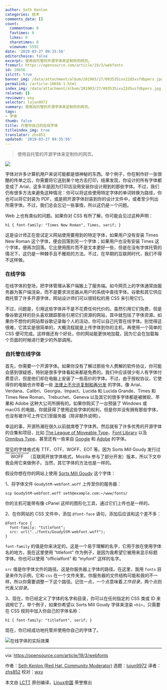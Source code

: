 ```yaml
---
author: Seth Kenlon
categories: 技术
comments_data: []
count:
  commentnum: 0
  favtimes: 0
  likes: 0
  sharetimes: 0
  viewnum: 5592
date: '2019-03-27 09:35:56'
editorchoice: false
excerpt: 使用自托管的开源字体来定制你的网页。
fromurl: https://opensource.com/article/19/3/webfonts
id: 10656
islctt: true
banner_img: /data/attachment/album/201903/27/093535ixx22d5xs7dbpmrs.jpg
permalink: /article-10656-1.html
index_img: /data/attachment/album/201903/27/093535ixx22d5xs7dbpmrs.jpg.thumb.jpg
related: []
reviewer: wxy
selector: lujun9972
summary: 使用自托管的开源字体来定制你的网页。
tags:
- 字体
thumb: false
title: 托管你自己的在线字体
titleindex_img: true
translator: zhs852
updated: '2019-03-27 09:35:56'
---
```



> 
> 使用自托管的开源字体来定制你的网页。
> 
> 
> 


![](/data/attachment/album/201903/27/093535ixx22d5xs7dbpmrs.jpg)


字体对许多计算机用户来说可能都是很神秘的东西。举个例子，你在制作好一张很酷的传单之后，你需要将它送到某个地方去打印，结果发现，你设计的所有字体都变成了 Arial，这多半是因为打印店没用安装你设计用到的那些字体。不过，我们仍有很多方法来避免这种情况：你可以将这些使用特定字体的单词转换为路径，你也可以将它封装为 PDF，或是把开源字体封装到你的设计文件中，或者至少列出所需字体。不过，我们总会忘记一些事情，所以这仍是一个问题。


Web 上也有类似的问题。如果你对 CSS 有所了解，你可能会见过这种声明：



```
h1 { font-family: "Times New Roman", Times, serif; }
```

这是设计师正在尝试定义网站使用要用到的特定字体，如果用户没有安装 Times New Roman 这个字体，便会回落到另一个字体；如果用户也没有安装 Times 这个字体，便再次回落。它比使用图片而不是文本更好一些，但是在没有字体托管的情况下，这仍是一种棘手且不雅观的方法。不过，在早期的互联网时代，我们不得不这样做。


### 在线字体


在线字体的登场，把字体管理从客户端搬上了服务端。如今网页上的字体通常由服务器为客户端渲染，而不是要求浏览器从用户的系统中查找字体。谷歌和其它供应商托管了许多开源字体，网站设计师们可以很轻松的用 CSS 来引用它们。


不过，问题是，引用这些字体并不是不花费任何代价的。虽然引用它们免费，但是像谷歌这样的巨头喜欢跟踪那些引用它们资源的网站，其中就包括了字体资源。如果你不想你的网站帮谷歌记录每个人的活动，你可以自己托管在线字体。别觉得这很难，它其实是很简单的，大概流程就是上传字体到你的主机，再使用一个简单的 CSS 便可完成。这样做还有个好处，你的网站能更快地加载，因为它会在加载每个页面的时候进行更少的外部调用。


### 自托管在线字体


首先，你需要一个开源字体。如果你没有了解过那些令人费解的软件协议，你可能会感到很疑惑，特别是很多字体看起来都是免费的。我们中应该很少有人有字体付费意识，但是他们却在电脑上安装了一些高价的字体。不过，由于授权协议，它使得你的电脑也许带着一些 [法律上不允许复制和再分发](https://docs.microsoft.com/en-us/typography/fonts/font-faq) 的字体。像 Arial、Verdana、Calibri、Georgia、Impact、Lucida 和 Lucida Grande、Times 和 Times New Roman、Trebuchet、Geneva 以及其它的很多字体都是被微软、苹果和 Adobe 这种大公司所拥有的。如果你购买了一台预装了 Windows 或 macOS 的电脑，你就获得了使用这些字体的权利，但是你并没有拥有那些字体，也没有被许可上传它们至服务器（除非额外说明）。


幸运的事，开源热潮在很久以前就席卷了字体界。然后就有了许多优秀的开源字体的合集和项目，比如 [The League of Moveable Type](https://www.theleagueofmoveabletype.com/)、[Font Library](https://fontlibrary.org/) 以及 [Omnibus Type](https://www.omnibus-type.com)，甚至还有一些来自 [Google](https://github.com/googlefonts) 和 [Adobe](https://github.com/adobe-fonts) 的字体。


常见的字体格式有 TTF、OTF、WOFF、EOT 等。因为 Sorts Mill Goudy 发行过 <ruby> WOFF <rt>  Web Open Font Format </rt></ruby>（互联网开放字体格式，Mozilla 参与了部分开发）版本，所以下文中我会用它来做例子。当然，其它字体的方法也是一样的。


假设你想在你的网站上使用 [Sorts Mill Goudy](https://www.theleagueofmoveabletype.com/sorts-mill-goudy) 这个字体：


1、将字体文件 `GoudyStM-webfont.woff` 上传至你的服务器：



```
scp GoudyStM-webfont.woff seth@example.com:~/www/fonts/
```

你的主机可能带有像 cPanel 这样的图形化工具，通过它们上传也是一样的。


2、在你网站的 CSS 文件中，添加 `@font-face` 语句，添加后应该和这个差不多：



```
@font-face { 
  font-family: "titlefont";
  src: url("../fonts/GoudyStM-webfont.woff"); 
}
```

`font-family` 的值是你来决定的。这是一个易于理解的名字，它用于放在使用字体名的地方。我在这里使用 “titlefont” 作为例子，是因为我希望它被用来显示标题字体。你也可以使用 “officialfont” 和 “myfont” 这样的名字。


`src` 值是你字体文件的路径。这是你服务器上字体的路径。在这里，我用 `fonts` 目录来作为示例，它和 `css` 在一个文件夹里。你服务器的文件结构可能和我的不一样，所以你需要调整一下这个路径。记住一点，一个点意味着*工作目录*，两个点则代表*父目录*。


3、现在，你已经定义了字体的名字和目录，你可以在任何指定的 CSS 类或 ID 来调用它了。举个例子，如果你希望以 Sorts Mill Goudy 字体来渲染 `<h1>`，只需要在 CSS 规则中加入你自己的字体名称：



```
h1 { font-family: "titlefont", serif; }
```

现在，你已经成功地托管并使用你自己的字体了。


![在线字体的实际效果](/data/attachment/album/201903/27/093600qvewerziqeipyzvj.jpg "Web fonts on a website")




---


via: <https://opensource.com/article/19/3/webfonts>


作者：[Seth Kenlon (Red Hat, Community Moderator)](https://opensource.com/users/seth) 选题：[lujun9972](https://github.com/lujun9972) 译者：[zhs852](https://github.com/zhs852) 校对：[wxy](https://github.com/wxy)


本文由 [LCTT](https://github.com/LCTT/TranslateProject) 原创编译，[Linux中国](https://linux.cn/) 荣誉推出